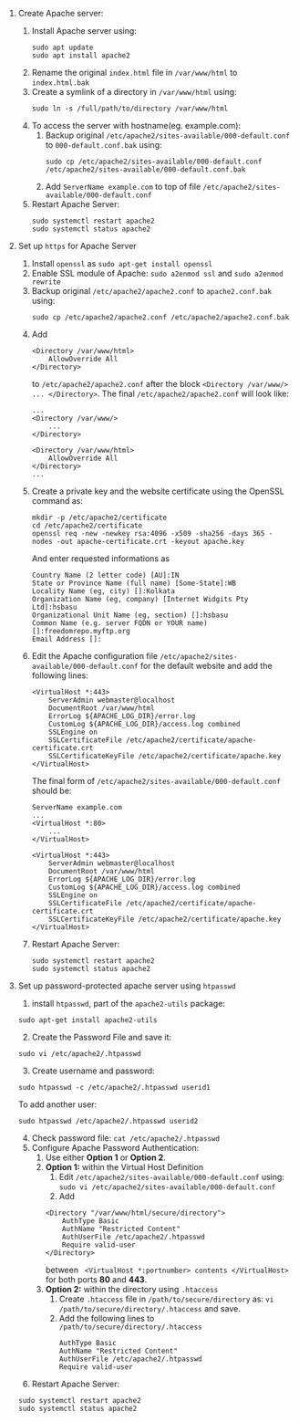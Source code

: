 1. Create Apache server:
	1. Install Apache server using:
		```
		sudo apt update
		sudo apt install apache2
		```
	2. Rename the original `index.html` file in `/var/www/html` to `index.html.bak`
	3. Create a symlink of a directory in `/var/www/html` using:
		```
		sudo ln -s /full/path/to/directory /var/www/html
		```
	4. To access the server with hostname(eg. example.com):
		1. Backup original `/etc/apache2/sites-available/000-default.conf` to `000-default.conf.bak` using:
			```
			sudo cp /etc/apache2/sites-available/000-default.conf /etc/apache2/sites-available/000-default.conf.bak
			```
		2. Add `ServerName example.com` to top of file `/etc/apache2/sites-available/000-default.conf`
	5. Restart Apache Server:
		```
		sudo systemctl restart apache2
		sudo systemctl status apache2
		```

2. Set up `https` for Apache Server
	1. Install `openssl` as `sudo apt-get install openssl`
	2. Enable SSL module of Apache: `sudo a2enmod ssl` and `sudo a2enmod rewrite`
	3. Backup original `/etc/apache2/apache2.conf` to `apache2.conf.bak` using:
		```
		sudo cp /etc/apache2/apache2.conf /etc/apache2/apache2.conf.bak
		```
	4. Add
		```
		<Directory /var/www/html>
			AllowOverride All
		</Directory>
		```
		to `/etc/apache2/apache2.conf` after the block ```<Directory /var/www/> ... </Directory>```. The final `/etc/apache2/apache2.conf` will look like:
		```
		...
		<Directory /var/www/>
			...
		</Directory>
		
		<Directory /var/www/html>
			AllowOverride All
		</Directory>
		...
		```
	5. Create a private key and the website certificate using the OpenSSL command as:
		```
		mkdir -p /etc/apache2/certificate
		cd /etc/apache2/certificate
		openssl req -new -newkey rsa:4096 -x509 -sha256 -days 365 -nodes -out apache-certificate.crt -keyout apache.key
		```
		And enter requested informations as
		```
		Country Name (2 letter code) [AU]:IN
		State or Province Name (full name) [Some-State]:WB
		Locality Name (eg, city) []:Kolkata
		Organization Name (eg, company) [Internet Widgits Pty Ltd]:hsbasu
		Organizational Unit Name (eg, section) []:hsbasu
		Common Name (e.g. server FQDN or YOUR name) []:freedomrepo.myftp.org
		Email Address []:
	6. Edit the Apache configuration file `/etc/apache2/sites-available/000-default.conf` for the default website and add the following lines:
		```
		<VirtualHost *:443>
	        ServerAdmin webmaster@localhost
	        DocumentRoot /var/www/html
	        ErrorLog ${APACHE_LOG_DIR}/error.log
	        CustomLog ${APACHE_LOG_DIR}/access.log combined
	        SSLEngine on
	        SSLCertificateFile /etc/apache2/certificate/apache-certificate.crt
	        SSLCertificateKeyFile /etc/apache2/certificate/apache.key
		</VirtualHost>
		```
		The final form of `/etc/apache2/sites-available/000-default.conf` should be:
		```
		ServerName example.com
		...
		<VirtualHost *:80>
			...
		</VirtualHost>
		
		<VirtualHost *:443>
	        ServerAdmin webmaster@localhost
	        DocumentRoot /var/www/html
	        ErrorLog ${APACHE_LOG_DIR}/error.log
	        CustomLog ${APACHE_LOG_DIR}/access.log combined
	        SSLEngine on
	        SSLCertificateFile /etc/apache2/certificate/apache-certificate.crt
	        SSLCertificateKeyFile /etc/apache2/certificate/apache.key
		</VirtualHost>
	7. Restart Apache Server:
		```
		sudo systemctl restart apache2
		sudo systemctl status apache2
		```

3. Set up password-protected apache server using `htpasswd`
	1. install `htpasswd`, part of the `apache2-utils` package:
	```
	sudo apt-get install apache2-utils
	```
	2. Create the Password File and save it:
	```
	sudo vi /etc/apache2/.htpasswd
	```
	3. Create username and password:
	```
	sudo htpasswd -c /etc/apache2/.htpasswd userid1
	```
	To add another user:
	```
	sudo htpasswd /etc/apache2/.htpasswd userid2
	```
	4. Check password file:	```cat /etc/apache2/.htpasswd```
	5. Configure Apache Password Authentication:
		1. Use either **Option 1** or **Option 2**.
		2. **Option 1:** within the Virtual Host Definition
			1. Edit `/etc/apache2/sites-available/000-default.conf` using: ```sudo vi /etc/apache2/sites-available/000-default.conf```
			2. Add
			```
			<Directory "/var/www/html/secure/directory">
				AuthType Basic
				AuthName "Restricted Content"
				AuthUserFile /etc/apache2/.htpasswd
				Require valid-user
			</Directory>
			```
			between ``` <VirtualHost *:portnumber> contents </VirtualHost>``` for both ports **80** and **443**.
		3. **Option 2:** within the directory using `.htaccess`
			1. Create `.htaccess` file in `/path/to/secure/directory` as:
			`vi /path/to/secure/directory/.htaccess` and save.
			2. Add the following lines to `/path/to/secure/directory/.htaccess`
				```
				AuthType Basic
				AuthName "Restricted Content"
				AuthUserFile /etc/apache2/.htpasswd
				Require valid-user
				```
	4. Restart Apache Server:
	```
	sudo systemctl restart apache2
	sudo systemctl status apache2
	```
